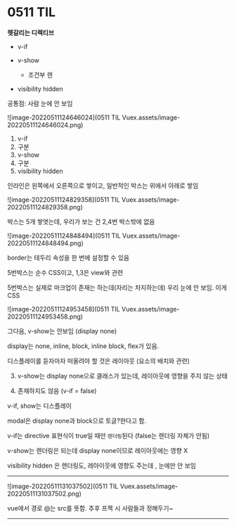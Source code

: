 # 0511 TIL

**헷갈리는 디렉티브**

- v-if

- v-show
  - 조건부 렌

- visibility hidden

공통점: 사람 눈에 안 보임

![image-20220511124646024](0511 TIL Vuex.assets/image-20220511124646024.png)

1. v-if
2. 구분
3. v-show
4. 구분
5. visibility hidden



인라인은 왼쪽에서 오른쪽으로 쌓이고, 일반적인 박스는 위에서 아래로 쌓임

![image-20220511124829358](0511 TIL Vuex.assets/image-20220511124829358.png)

박스는 5개 쌓엿는데, 우리가 보는 건 2,4번 박스밖에 없음

![image-20220511124848494](0511 TIL Vuex.assets/image-20220511124848494.png)

border는 테두리 속성을 한 번에 설정할 수 있음



5번박스는 순수 CSS이고, 1,3은 view와 관련

5번박스는 실제로 마크업이 존재는 하는데(자리는 차지하는데) 우리 눈에 안 보임. 이게 CSS

![image-20220511124953458](0511 TIL Vuex.assets/image-20220511124953458.png)

그다음, v-show는 안보임 (display none)

display는 none, inline, block, inline block, flex가 있음.

디스플레이를 듣자마자 떠올려야 할 것은 레이아웃 (요소의 배치와 관련)



3. v-show는 display none으로 클래스가 있는데, 레이아웃에 영향을 주지 않는 상태

1. 존재하지도 않음 (v-if = false)



v-if, show는 디스플레이



modal은 display none과 block으로 토글?한다고 함.



v-if는 directive 표현식이 true일 때만 `렌더링`된다 (false는 렌더링 자체가 안됨)

v-show는 렌더링은 되는데 display none이므로 레이아웃에는 영향 X

visibility hidden 은 렌더링도, 레아이웃에 영향도 주는데 , 눈에만 안 보임

---

![image-20220511131037502](0511 TIL Vuex.assets/image-20220511131037502.png)

vue에서 경로 @는 src를 뜻함. 추후 프젝 시 사람들과 정해두기~



---

